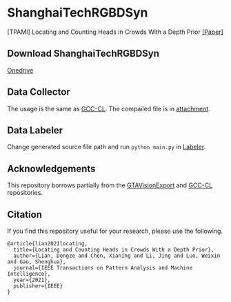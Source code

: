# ShanghaiTechRGBDSyn
[TPAMI] Locating and Counting Heads in Crowds With a Depth Prior [[Paper]](https://ieeexplore.ieee.org/document/9601215/)

## Download ShanghaiTechRGBDSyn
[Onedrive](https://shanghaitecheducn-my.sharepoint.com/:f:/g/personal/chenxn1_shanghaitech_edu_cn/EixjWCNXiytOnHydqInpNTsB_563QOCAY0kG3pWP5CvpWQ?e=BBdnjr)

## Data Collector
The usage is the same as [GCC-CL](https://github.com/gjy3035/GCC-CL). The compailed file is in [attachment](attachment/Collector.asi).

## Data Labeler
Change generated source file path and run `python main.py` in [Labeler](Labeler/main.py).

## Acknowledgements

This repository borrows partially from the [GTAVisionExport](https://github.com/umautobots/GTAVisionExport) and [GCC-CL](https://github.com/gjy3035/GCC-CL) repositories.

## Citation

If you find this repository useful for your research, please use the following.

```
@article{lian2021locating,
  title={Locating and Counting Heads in Crowds With a Depth Prior},
  author={Lian, Dongze and Chen, Xianing and Li, Jing and Luo, Weixin and Gao, Shenghua},
  journal={IEEE Transactions on Pattern Analysis and Machine Intelligence},
  year={2021},
  publisher={IEEE}
}
```
